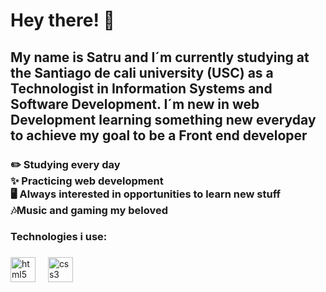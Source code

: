 <h1 align="left">Hey there! 👀</h1>

###

<h2 align="left">My name is Satru and I´m currently studying at the Santiago de cali university (USC) as a Technologist in Information Systems and Software Development. I´m new in web Development learning something new everyday to achieve my goal to be a Front end developer</h2>

###

<h3 align="left">✏️ Studying every day<br>✨ Practicing web development <br>🖥️ Always interested in opportunities to learn new stuff <br>🎶Music and gaming my beloved</h3>

###

<h3 align="left">Technologies i use:</h3>

###

<div align="left">
  <img src="https://cdn.simpleicons.org/html5/E34F26" height="40" alt="html5 logo"  />
  <img width="12" />
  <img src="https://cdn.simpleicons.org/css3/1572B6" height="40" alt="css3 logo"  />
</div>

###
